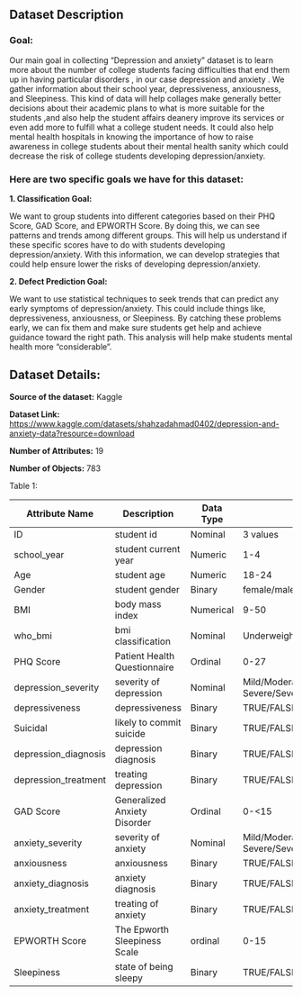 ## Dataset Description

### Goal:

Our main goal in collecting “Depression and anxiety” dataset is to learn more about the number of college students facing difficulties that end them up in having particular disorders , in our case depression and anxiety . We gather information about their school year, depressiveness, anxiousness, and Sleepiness. This kind of data will help collages make generally better decisions about their academic plans to what is more suitable for the students ,and also  help the student affairs deanery improve its services or even add more to fulfill what a college student needs. It could also help mental health hospitals in knowing the importance of how to raise awareness in college students about their mental health sanity which could decrease the risk of college students developing depression/anxiety.


### Here are two specific goals we have for this dataset:

**1. Classification Goal:**

We want to group students into different categories based on their PHQ Score, GAD Score, and EPWORTH Score. By doing this, we can see patterns and trends among different groups. This will help us understand if these specific scores have to do with students developing depression/anxiety. With this information, we can develop strategies that could help ensure lower the risks of developing depression/anxiety.


**2. Defect Prediction Goal:**

We want to use statistical techniques to seek trends that can predict any early symptoms of depression/anxiety. This could include things like, depressiveness, anxiousness, or Sleepiness.  By catching these problems early, we can fix them and make sure students get help and achieve guidance toward the right path. This analysis will help  make students mental health more “considerable”.


## Dataset Details:

**Source of the dataset:** Kaggle

**Dataset Link:** https://www.kaggle.com/datasets/shahzadahmad0402/depression-and-anxiety-data?resource=download

**Number of Attributes:** 19

**Number of Objects:** 783

Table 1:

|**Attribute Name**   |**Description**              |**Data Type**   |**Possible Values**                                 |
|---------------------|-----------------------------|----------------|----------------------------------------------------|
|ID                   |student id                   |Nominal         |3 values                                            |
|school_year          |student current year         |Numeric         |1-4                                                 |
|Age                  |student age                  |Numeric         |18-24                                               |
|Gender               |student gender               |Binary          |female/male                                         |
|BMI                  |body mass index              |Numerical       |9-50                                                |
|who_bmi              |bmi classification           |Nominal         |Underweight/Normal/Overweight/Obese                 |
|PHQ Score            |Patient Health Questionnaire |Ordinal         |0-27                                                |
|depression_severity  |severity of depression       |Nominal         |Mild/Moderate/Moderately Severe/Severe/None-Minimal |
|depressiveness       |depressiveness               |Binary          |TRUE/FALSE                                          |
|Suicidal             |likely to commit suicide     |Binary          |TRUE/FALSE                                          |  
|depression_diagnosis |depression diagnosis         |Binary          |TRUE/FALSE                                          |
|depression_treatment |treating depression          |Binary          |TRUE/FALSE                                          |
|GAD Score            |Generalized Anxiety Disorder |Ordinal         |0-<15                                               |
|anxiety_severity     |severity of anxiety          |Nominal         |Mild/Moderate/Moderately Severe/Severe/None-Minimal |
|anxiousness          |anxiousness                  |Binary          |TRUE/FALSE                                          |
|anxiety_diagnosis    |anxiety diagnosis            |Binary          |TRUE/FALSE                                          |
|anxiety_treatment    |treating of anxiety          |Binary          |TRUE/FALSE                                          |
|EPWORTH Score        |The Epworth Sleepiness Scale |ordinal         |0-15                                                |
|Sleepiness           |state of being sleepy        |Binary          |TRUE/FALSE                                          |



